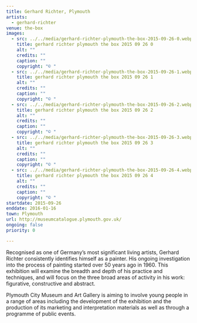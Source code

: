 ```yaml
---
title: Gerhard Richter, Plymouth
artists:
  - gerhard-richter
venue: the-box
images:
  - src: ../../media/gerhard-richter-plymouth-the-box-2015-09-26-0.webp
    title: gerhard richter plymouth the box 2015 09 26 0
    alt: ""
    credits: ""
    caption: ""
    copyright: "© "
  - src: ../../media/gerhard-richter-plymouth-the-box-2015-09-26-1.webp
    title: gerhard richter plymouth the box 2015 09 26 1
    alt: ""
    credits: ""
    caption: ""
    copyright: "© "
  - src: ../../media/gerhard-richter-plymouth-the-box-2015-09-26-2.webp
    title: gerhard richter plymouth the box 2015 09 26 2
    alt: ""
    credits: ""
    caption: ""
    copyright: "© "
  - src: ../../media/gerhard-richter-plymouth-the-box-2015-09-26-3.webp
    title: gerhard richter plymouth the box 2015 09 26 3
    alt: ""
    credits: ""
    caption: ""
    copyright: "© "
  - src: ../../media/gerhard-richter-plymouth-the-box-2015-09-26-4.webp
    title: gerhard richter plymouth the box 2015 09 26 4
    alt: ""
    credits: ""
    caption: ""
    copyright: "© "
startdate: 2015-09-26
enddate: 2016-01-16
town: Plymouth
url: http://museumcatalogue.plymouth.gov.uk/
ongoing: false
priority: 0

---
```


Recognised as one of Germany’s most significant living artists, Gerhard Richter consistently identifies himself as a painter. His ongoing investigation into the process of painting started over 50 years ago in 1960. This exhibition will examine the breadth and depth of his practice and techniques, and will focus on the three broad areas of activity in his work: figurative, constructive and abstract.



Plymouth City Museum and Art Gallery is aiming to involve young people in a range of areas including the development of the exhibition and the production of its marketing and interpretation materials as well as through a programme of public events.